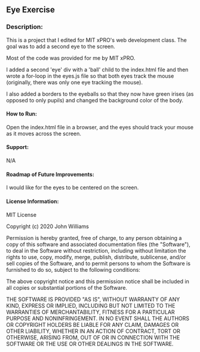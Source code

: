 ## Eye Exercise

### Description:
This is a project that I edited for MIT xPRO's web development class. The goal was to add a second eye to the screen. 

Most of the code was provided for me by MIT xPRO. 
 
I added a second 'eye' div with a 'ball' child to the index.html file and then wrote a for-loop in the eyes.js file so that both eyes track the mouse (originally, there was only one eye tracking the mouse). 

I also added a borders to the eyeballs so that they now have green irises (as opposed to only pupils) and changed the background color of the body. 

#### How to Run: 

Open the index.html file in a browser, and the eyes should track your mouse as it moves across the screen.  

#### Support:

N/A

#### Roadmap of Future Improvements: 
I would like for the eyes to be centered on the screen.  


#### License Information:

MIT License

Copyright (c) 2020 John Williams

Permission is hereby granted, free of charge, to any person obtaining a copy of this software and associated documentation files (the "Software"), to deal in the Software without restriction, including without limitation the rights to use, copy, modify, merge, publish, distribute, sublicense, and/or sell copies of the Software, and to permit persons to whom the Software is furnished to do so, subject to the following conditions:

The above copyright notice and this permission notice shall be included in all copies or substantial portions of the Software.

THE SOFTWARE IS PROVIDED "AS IS", WITHOUT WARRANTY OF ANY KIND, EXPRESS OR IMPLIED, INCLUDING BUT NOT LIMITED TO THE WARRANTIES OF MERCHANTABILITY, FITNESS FOR A PARTICULAR PURPOSE AND NONINFRINGEMENT. IN NO EVENT SHALL THE AUTHORS OR COPYRIGHT HOLDERS BE LIABLE FOR ANY CLAIM, DAMAGES OR OTHER LIABILITY, WHETHER IN AN ACTION OF CONTRACT, TORT OR OTHERWISE, ARISING FROM, OUT OF OR IN CONNECTION WITH THE SOFTWARE OR THE USE OR OTHER DEALINGS IN THE SOFTWARE.
